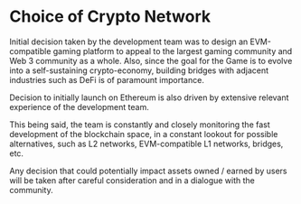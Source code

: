 # Choice of Crypto Network

Initial decision taken by the development team was to design an EVM-compatible gaming platform to appeal to the largest gaming community and Web 3 community as a whole. Also, since the goal for the Game is to evolve into a self-sustaining crypto-economy, building bridges with adjacent industries such as DeFi is of paramount importance.&#x20;

Decision to initially launch on Ethereum is also driven by extensive relevant experience of the development team.&#x20;

This being said, the team is constantly and closely monitoring the fast development of the blockchain space, in a constant lookout for possible alternatives, such as L2 networks, EVM-compatible L1 networks, bridges, etc.&#x20;

Any decision that could potentially impact assets owned / earned by users will be taken after careful consideration and in a dialogue with the community.
